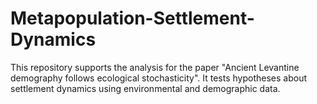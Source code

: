 # Metapopulation-Settlement-Dynamics
This repository supports the analysis for the paper "Ancient Levantine demography follows ecological stochasticity". It tests hypotheses about settlement dynamics using environmental and demographic data.
